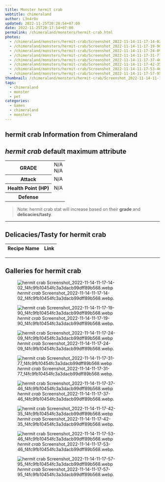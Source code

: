 ```yaml
---
title: Monster hermit crab
webtitle: chimeraland
author: L3n4r0x
updated: 2022-11-25T20:28:54+07:00
date: 2022-11-25T20:17:54+07:00
permalink: /chimeraland/monsters/hermit-crab.html
photos:
  - /chimeraland/monsters/hermit-crab/Screenshot_2022-11-14-11-17-14-02_f4fc9fb10454fc3a3dacb99dff89b568.webp
  - /chimeraland/monsters/hermit-crab/Screenshot_2022-11-14-11-17-19-90_f4fc9fb10454fc3a3dacb99dff89b568.webp
  - /chimeraland/monsters/hermit-crab/Screenshot_2022-11-14-11-17-24-09_f4fc9fb10454fc3a3dacb99dff89b568.webp
  - /chimeraland/monsters/hermit-crab/Screenshot_2022-11-14-11-17-31-77_f4fc9fb10454fc3a3dacb99dff89b568.webp
  - /chimeraland/monsters/hermit-crab/Screenshot_2022-11-14-11-17-37-46_f4fc9fb10454fc3a3dacb99dff89b568.webp
  - /chimeraland/monsters/hermit-crab/Screenshot_2022-11-14-11-17-42-35_f4fc9fb10454fc3a3dacb99dff89b568.webp
  - /chimeraland/monsters/hermit-crab/Screenshot_2022-11-14-11-17-53-46_f4fc9fb10454fc3a3dacb99dff89b568.webp
  - /chimeraland/monsters/hermit-crab/Screenshot_2022-11-14-11-17-57-95_f4fc9fb10454fc3a3dacb99dff89b568.webp
thumbnail: /chimeraland/monsters/hermit-crab/Screenshot_2022-11-14-11-17-14-02_f4fc9fb10454fc3a3dacb99dff89b568.webp
tags:
  - chimeraland
  - monster
  - pet
categories:
  - Games
  - chimeraland
  - monsters
---
```


<link
  rel="stylesheet"
  href="https://rawcdn.githack.com/dimaslanjaka/Web-Manajemen/870a349/css/bootstrap-5-3-0-alpha3-wrapper.css"
/>
<section id="bootstrap-wrapper">
  <div data-bs-theme="dark">
    <h2>hermit crab Information from Chimeraland</h2>
    <h2 id="attribute"><i>hermit crab</i> default maximum attribute</h2>
    <div class="row">
      <div class="col mb-2">
        <div class="card">
          <div class="card-body">
            <table>
              <tr>
                <th>GRADE</th>
                <td>N/A <br />N/A</td>
              </tr>
              <tr>
                <th>Attack</th>
                <td>N/A</td>
              </tr>
              <tr>
                <th>Health Point (HP)</th>
                <td>N/A</td>
              </tr>
              <tr>
                <th>Defense</th>
                <td></td>
              </tr>
            </table>
          </div>
        </div>
      </div>
    </div>
    <blockquote>
      Note: hermit crab stat will increase based on their <b>grade</b> and
      <b>delicacies/tasty</b>.
    </blockquote>
    <hr />
    <h2 id="delicacies">Delicacies/Tasty for hermit crab</h2>
    <div class="card">
      <div class="card-body">
        <div class="table-responsive">
          <table class="table table-striped">
            <thead>
              <tr>
                <th>Recipe Name</th>
                <th>Link</th>
              </tr>
            </thead>
            <tbody></tbody>
          </table>
        </div>
      </div>
    </div>
    <hr />
    <div id="gallery">
      <h2>Galleries for hermit crab</h2>
      <div class="row">
        <div class="col-lg-6 col-12">
          <figure>
            <img
              src="https://www.webmanajemen.com/chimeraland/monsters/hermit-crab/Screenshot_2022-11-14-11-17-14-02_f4fc9fb10454fc3a3dacb99dff89b568.webp"
              alt="hermit crab Screenshot_2022-11-14-11-17-14-02_f4fc9fb10454fc3a3dacb99dff89b568.webp"
            />
            <figcaption>
              <i>hermit crab</i>
              Screenshot_2022-11-14-11-17-14-02_f4fc9fb10454fc3a3dacb99dff89b568.webp.
            </figcaption>
          </figure>
        </div>
        <div class="col-lg-6 col-12">
          <figure>
            <img
              src="https://www.webmanajemen.com/chimeraland/monsters/hermit-crab/Screenshot_2022-11-14-11-17-19-90_f4fc9fb10454fc3a3dacb99dff89b568.webp"
              alt="hermit crab Screenshot_2022-11-14-11-17-19-90_f4fc9fb10454fc3a3dacb99dff89b568.webp"
            />
            <figcaption>
              <i>hermit crab</i>
              Screenshot_2022-11-14-11-17-19-90_f4fc9fb10454fc3a3dacb99dff89b568.webp.
            </figcaption>
          </figure>
        </div>
        <div class="col-lg-6 col-12">
          <figure>
            <img
              src="https://www.webmanajemen.com/chimeraland/monsters/hermit-crab/Screenshot_2022-11-14-11-17-24-09_f4fc9fb10454fc3a3dacb99dff89b568.webp"
              alt="hermit crab Screenshot_2022-11-14-11-17-24-09_f4fc9fb10454fc3a3dacb99dff89b568.webp"
            />
            <figcaption>
              <i>hermit crab</i>
              Screenshot_2022-11-14-11-17-24-09_f4fc9fb10454fc3a3dacb99dff89b568.webp.
            </figcaption>
          </figure>
        </div>
        <div class="col-lg-6 col-12">
          <figure>
            <img
              src="https://www.webmanajemen.com/chimeraland/monsters/hermit-crab/Screenshot_2022-11-14-11-17-31-77_f4fc9fb10454fc3a3dacb99dff89b568.webp"
              alt="hermit crab Screenshot_2022-11-14-11-17-31-77_f4fc9fb10454fc3a3dacb99dff89b568.webp"
            />
            <figcaption>
              <i>hermit crab</i>
              Screenshot_2022-11-14-11-17-31-77_f4fc9fb10454fc3a3dacb99dff89b568.webp.
            </figcaption>
          </figure>
        </div>
        <div class="col-lg-6 col-12">
          <figure>
            <img
              src="https://www.webmanajemen.com/chimeraland/monsters/hermit-crab/Screenshot_2022-11-14-11-17-37-46_f4fc9fb10454fc3a3dacb99dff89b568.webp"
              alt="hermit crab Screenshot_2022-11-14-11-17-37-46_f4fc9fb10454fc3a3dacb99dff89b568.webp"
            />
            <figcaption>
              <i>hermit crab</i>
              Screenshot_2022-11-14-11-17-37-46_f4fc9fb10454fc3a3dacb99dff89b568.webp.
            </figcaption>
          </figure>
        </div>
        <div class="col-lg-6 col-12">
          <figure>
            <img
              src="https://www.webmanajemen.com/chimeraland/monsters/hermit-crab/Screenshot_2022-11-14-11-17-42-35_f4fc9fb10454fc3a3dacb99dff89b568.webp"
              alt="hermit crab Screenshot_2022-11-14-11-17-42-35_f4fc9fb10454fc3a3dacb99dff89b568.webp"
            />
            <figcaption>
              <i>hermit crab</i>
              Screenshot_2022-11-14-11-17-42-35_f4fc9fb10454fc3a3dacb99dff89b568.webp.
            </figcaption>
          </figure>
        </div>
        <div class="col-lg-6 col-12">
          <figure>
            <img
              src="https://www.webmanajemen.com/chimeraland/monsters/hermit-crab/Screenshot_2022-11-14-11-17-53-46_f4fc9fb10454fc3a3dacb99dff89b568.webp"
              alt="hermit crab Screenshot_2022-11-14-11-17-53-46_f4fc9fb10454fc3a3dacb99dff89b568.webp"
            />
            <figcaption>
              <i>hermit crab</i>
              Screenshot_2022-11-14-11-17-53-46_f4fc9fb10454fc3a3dacb99dff89b568.webp.
            </figcaption>
          </figure>
        </div>
        <div class="col-lg-6 col-12">
          <figure>
            <img
              src="https://www.webmanajemen.com/chimeraland/monsters/hermit-crab/Screenshot_2022-11-14-11-17-57-95_f4fc9fb10454fc3a3dacb99dff89b568.webp"
              alt="hermit crab Screenshot_2022-11-14-11-17-57-95_f4fc9fb10454fc3a3dacb99dff89b568.webp"
            />
            <figcaption>
              <i>hermit crab</i>
              Screenshot_2022-11-14-11-17-57-95_f4fc9fb10454fc3a3dacb99dff89b568.webp.
            </figcaption>
          </figure>
        </div>
      </div>
    </div>
  </div>
</section>